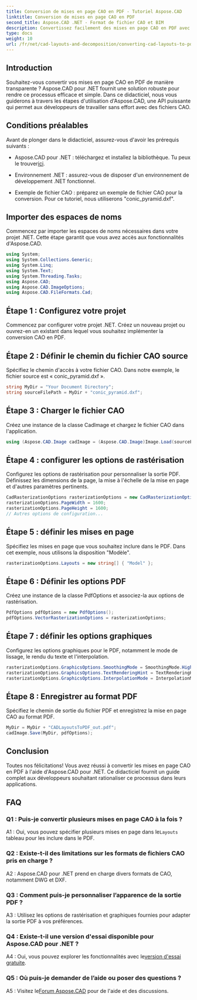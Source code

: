 ```yaml
---
title: Conversion de mises en page CAO en PDF - Tutoriel Aspose.CAD
linktitle: Conversion de mises en page CAO en PDF
second_title: Aspose.CAD .NET - Format de fichier CAO et BIM
description: Convertissez facilement des mises en page CAO en PDF avec Aspose.CAD pour .NET. Suivez notre guide étape par étape pour une intégration transparente.
type: docs
weight: 10
url: /fr/net/cad-layouts-and-decomposition/converting-cad-layouts-to-pdf/
---
```

## Introduction

Souhaitez-vous convertir vos mises en page CAO en PDF de manière transparente ? Aspose.CAD pour .NET fournit une solution robuste pour rendre ce processus efficace et simple. Dans ce didacticiel, nous vous guiderons à travers les étapes d'utilisation d'Aspose.CAD, une API puissante qui permet aux développeurs de travailler sans effort avec des fichiers CAO.

## Conditions préalables

Avant de plonger dans le didacticiel, assurez-vous d'avoir les prérequis suivants :

-  Aspose.CAD pour .NET : téléchargez et installez la bibliothèque. Tu peux le trouver[ici](https://releases.aspose.com/cad/net/).

- Environnement .NET : assurez-vous de disposer d'un environnement de développement .NET fonctionnel.

- Exemple de fichier CAO : préparez un exemple de fichier CAO pour la conversion. Pour ce tutoriel, nous utiliserons "conic_pyramid.dxf".

## Importer des espaces de noms

Commencez par importer les espaces de noms nécessaires dans votre projet .NET. Cette étape garantit que vous avez accès aux fonctionnalités d'Aspose.CAD.

```csharp
using System;
using System.Collections.Generic;
using System.Linq;
using System.Text;
using System.Threading.Tasks;
using Aspose.CAD;
using Aspose.CAD.ImageOptions;
using Aspose.CAD.FileFormats.Cad;
```

## Étape 1 : Configurez votre projet

Commencez par configurer votre projet .NET. Créez un nouveau projet ou ouvrez-en un existant dans lequel vous souhaitez implémenter la conversion CAO en PDF.

## Étape 2 : Définir le chemin du fichier CAO source

Spécifiez le chemin d'accès à votre fichier CAO. Dans notre exemple, le fichier source est « conic_pyramid.dxf ».

```csharp
string MyDir = "Your Document Directory";
string sourceFilePath = MyDir + "conic_pyramid.dxf";
```

## Étape 3 : Charger le fichier CAO

Créez une instance de la classe CadImage et chargez le fichier CAO dans l'application.

```csharp
using (Aspose.CAD.Image cadImage = (Aspose.CAD.Image)Image.Load(sourceFilePath))
```

## Étape 4 : configurer les options de rastérisation

Configurez les options de rastérisation pour personnaliser la sortie PDF. Définissez les dimensions de la page, la mise à l'échelle de la mise en page et d'autres paramètres pertinents.

```csharp
CadRasterizationOptions rasterizationOptions = new CadRasterizationOptions();
rasterizationOptions.PageWidth = 1600;
rasterizationOptions.PageHeight = 1600;
// Autres options de configuration...
```

## Étape 5 : définir les mises en page

Spécifiez les mises en page que vous souhaitez inclure dans le PDF. Dans cet exemple, nous utilisons la disposition "Modèle".

```csharp
rasterizationOptions.Layouts = new string[] { "Model" };
```

## Étape 6 : Définir les options PDF

Créez une instance de la classe PdfOptions et associez-la aux options de rastérisation.

```csharp
PdfOptions pdfOptions = new PdfOptions();
pdfOptions.VectorRasterizationOptions = rasterizationOptions;
```

## Étape 7 : définir les options graphiques

Configurez les options graphiques pour le PDF, notamment le mode de lissage, le rendu du texte et l'interpolation.

```csharp
rasterizationOptions.GraphicsOptions.SmoothingMode = SmoothingMode.HighQuality;
rasterizationOptions.GraphicsOptions.TextRenderingHint = TextRenderingHint.AntiAliasGridFit;
rasterizationOptions.GraphicsOptions.InterpolationMode = InterpolationMode.HighQualityBicubic;
```

## Étape 8 : Enregistrer au format PDF

Spécifiez le chemin de sortie du fichier PDF et enregistrez la mise en page CAO au format PDF.

```csharp
MyDir = MyDir + "CADLayoutsToPDF_out.pdf";
cadImage.Save(MyDir, pdfOptions);
```

## Conclusion

Toutes nos félicitations! Vous avez réussi à convertir les mises en page CAO en PDF à l'aide d'Aspose.CAD pour .NET. Ce didacticiel fournit un guide complet aux développeurs souhaitant rationaliser ce processus dans leurs applications.

## FAQ

### Q1 : Puis-je convertir plusieurs mises en page CAO à la fois ?

 A1 : Oui, vous pouvez spécifier plusieurs mises en page dans le`Layouts` tableau pour les inclure dans le PDF.

### Q2 : Existe-t-il des limitations sur les formats de fichiers CAO pris en charge ?

A2 : Aspose.CAD pour .NET prend en charge divers formats de CAO, notamment DWG et DXF.

### Q3 : Comment puis-je personnaliser l’apparence de la sortie PDF ?

A3 : Utilisez les options de rastérisation et graphiques fournies pour adapter la sortie PDF à vos préférences.

### Q4 : Existe-t-il une version d'essai disponible pour Aspose.CAD pour .NET ?

 A4 : Oui, vous pouvez explorer les fonctionnalités avec le[version d'essai gratuite](https://releases.aspose.com/).

### Q5 : Où puis-je demander de l’aide ou poser des questions ?

A5 : Visitez le[Forum Aspose.CAD](https://forum.aspose.com/c/cad/19) pour de l'aide et des discussions.